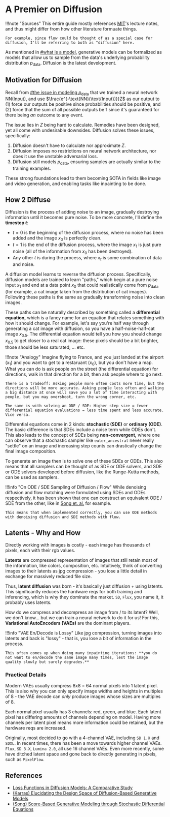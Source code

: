 # A Premier on Diffusion

!!!note "Sources"
    This entire guide mostly references [MIT](https://diffusion.csail.mit.edu/docs/lecture-notes.pdf)'s lecture notes, and thus might differ from how other literature formuate things.

    For example, since flow could be thought of as a special case for diffusion, I'll be referring to both as "diffusion" here.

As mentioned in [#what is a model](./00_models.md#what-does-generating-mean), generative models can be formalized as models that allow us to sample from the data's underlying probability distribution $p_\text{data}.$ Diffusion is the latest development.

## Motivation for Diffusion

Recall from [#the issue in modeling $p_\text{data}$](./00_models.md#why-modeling--is-a-problem) that we trained a neural network $\text{NN}(\text{Input}),$ and use $\frac{e^{-\text{NN}(\text{Input})}}Z$ as our output to (1) force our outputs be positive since probabilities should be positive, and (2) force that the sum of all possible outputs be 1 since it's guaranteed for there being *an* outcome to any event.

The issue lies in $Z$ being hard to calculate. Remedies have been designed, yet all come with undesirable downsides. Diffusion solves these issues, specifically:

1. Diffusion doesn't have to calculate nor approximate $Z.$
1. Diffusion imposes no restrictions on neural network architecture, nor does it use the unstable adversarial loss.
1. Diffusion still models $p_\text{data},$ ensuring samples are actually similar to the training examples. 

These strong foundations lead to them becoming SOTA in fields like image and video generation, and enabling tasks like inpainting to be done.

## How 2 Diffuse

Diffusion is the process of adding noise to an image, gradually destroying information until it becomes pure noise. To be more concrete, I'll define the **timestep $t$**:

- $t=0$ is the beginning of the diffusion process, where no noise has been added and the image $x_0$ is perfectly clean.
- $t=1$ is the end of the diffusion process, where the image $x_1$ is just pure noise (all of the information from $x_0$ has been destroyed).
- Any other $t$ is during the process, where $x_t$ is some combination of data and noise.

A diffusion model learns to reverse the diffusion process.  Specifically, diffusion models are trained to learn "paths," which begin at a pure noise input $x_1$ and end at a data point $x_0$  that could realistically come from $p_\text{data}$ (for example, a cat image taken from the distribution of cat images). Following these paths is the same as gradually transforming noise into clean images.

These paths can be naturally described by something called a **differential equation,** which is a fancy name for an equation that relates something with how it should change. For example, let's say you're half way through generating a cat image with diffusion, so you have a half-noise-half-cat image $x_{0.5}.$ The differential equation would tell you how you should change $x_{0.5}$ to get closer to a real cat image: these pixels should be a bit brighter, those should be less saturated, ... etc.

!!!note "Analogy"
    Imagine flying to France, and you just landed at the airport ($x_1$) and you want to get to a restaruant ($x_0$), but you don't have a map. What you can do is ask people on the street (the differential equation) for directions, walk in that direction for a bit, then ask people where to go next.

    There is a tradeoff: Asking people more often costs more time, but the directions will be more accurate. Asking people less often and walking a big distance at once will save you a lot of time interacting with people, but you may overshoot, turn the wrong corner, etc. 
    
    The same is with solving an ODE / SDE: Higher step size = fewer differential equation evaluations = less time spent and less accurate. Vice versa.

Differential equations come in 2 kinds: **stochastic (SDE)** or **ordinary (ODE)**. The basic difference is that SDEs include a noise term while ODEs don't. This also leads to the concept of SDEs being **non-convergent,** where one can observe that a stochastic sampler like `euler_ancestral` never really "settle" on an image and increasing step counts can drastically change the final image composition.

To generate an image then is to solve one of these SDEs or ODEs. This also means that all samplers can be thought of as SDE or ODE solvers, and SDE or ODE solvers developed before diffusion, like the Runge-Kutta methods, can be used as samplers.

!!!info "On ODE / SDE Sampling of Diffusion / Flow"
    While denoising diffusion and flow matching were formulated using SDEs and ODEs respectively, it has been shown that one can construct an equivalent ODE / SDE from the other, like in [Song et. al.](https://arxiv.org/abs/2011.13456) for example.

    This means that when implemented correctly, you can use ODE methods with denoising diffusion and SDE methods with flow. 

## Latents - Why and How

Directly working with images is costly - each image has thousands of pixels, each with their rgb values.

**Latents** are compressed representation of images that still retain most of the information, like colors, composition, etc. Intuitively, think of converting images to their latents as jpg compression - you lose a little detail in exchange for massively reduced file size.

Thus, **latent diffusion** was born - it's basically just diffusion + using latents. This significantly reduces the hardware reqs for both training and inferencing, which is why they dominate the market. `SD`, `Flux`, you name it, it probably uses latents.

How do we compress and decompress an image from / to its latent? Well, we don't know... but we can train a neural network to do it for us! For this, **Variational AutoEncoders (VAEs)** are the dominant players. 

!!!info "VAE En/Decode is Lossy"
    Like jpg compression, turning images into latents and back is "lossy" - that is, you lose a bit of information in the process. 
    
    This often comes up when doing many inpainting iterations: **you do not want to en/decode the same image many times, lest the image quality slowly but surely degrades.**

### Practical Details

Modern VAEs usually compress 8x8 = 64 normal pixels into 1 latent pixel. This is also why you can only specify image widths and heights in multiples of 8 - the VAE decode can *only* produce images whose sizes are multiples of 8.

Each normal pixel usually has 3 channels: red, green, and blue. Each latent pixel has differing amounts of channels depending on model. Having more channels per latent pixel means more information could be retained, but the hardware reqs are increased.

Originally, most decided to go with a 4-channel VAE, including `SD 1.X` and `SDXL`. In recent times, there has been a move towards higher channel VAEs. `Flux`, `SD 3.X`, `Lumina 2.0`, all use 16 channel VAEs. Even more recently, some have ditched latent space and gone back to directly generating in pixels, such as `PixelFlow`.

## References

- [Loss Functions in Diffusion Models: A Comparative Study](https://arxiv.org/abs/2507.01516)
- [(Karras) Elucidating the Design Space of Diffusion-Based Generative Models](https://arxiv.org/abs/2206.00364)
- [(Song) Score-Based Generative Modeling through Stochastic Differential Equations](https://arxiv.org/abs/2011.13456)
